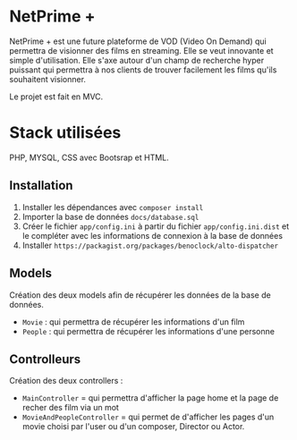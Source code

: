 
# NetPrime +

NetPrime + est une future plateforme de VOD (Video On Demand) qui permettra de visionner des films en streaming. Elle se veut innovante et simple d'utilisation.
Elle s'axe autour d'un champ de recherche hyper puissant qui permettra à nos clients de trouver facilement les films qu'ils souhaitent visionner.

Le projet est fait en MVC.

# Stack utilisées  

PHP, MYSQL, CSS avec Bootsrap et HTML.

## Installation

1. Installer les dépendances avec `composer install`
2. Importer la base de données `docs/database.sql`
3. Créer le fichier `app/config.ini` à partir du fichier `app/config.ini.dist` et le compléter avec les informations de connexion à la base de données
4. Installer `https://packagist.org/packages/benoclock/alto-dispatcher`


## Models

Création des deux models afin de récupérer les données de la base de données.

- `Movie` : qui permettra de récupérer les informations d'un film
- `People` : qui permettra de récupérer les informations d'une personne

## Controlleurs

Création des deux controllers : 

- `MainController` = qui permettra d'afficher la page home et la page de recher des film via un mot
- `MovieAndPeopleController` = qui permet de d'afficher les pages d'un movie choisi par l'user ou d'un composer, Director ou Actor.
